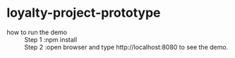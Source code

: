 # loyalty-project-prototype

<dl>
  <dt>how to run the demo</dt>
  <dd>Step 1 :npm install </dd>
  <dd>Step 2 :open browser and type http://localhost:8080 to see the demo.</dd>
</dl>
